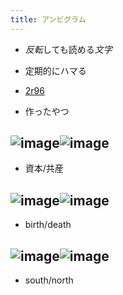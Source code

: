```yaml
---
title: アンビグラム
---
```


* *反転*しても読める*文字*

* 定期的にハマる

* [2r96](2r96.md)

* 作ったやつ

## ![image](https://gyazo.com/c82e496e64ec0729c5c4797207f9f697/thumb/1000)![image](https://gyazo.com/00cffb939a1ead32c95742ef11a0455e/thumb/1000)

* 資本/共産

## ![image](https://gyazo.com/d8e6b6a5c2b82b6749afafdb61816e90/thumb/1000)![image](https://gyazo.com/cf066a1c8b31ca292df113879f4e3a62/thumb/1000)

* birth/death

## ![image](https://gyazo.com/54ee4385a76dca0365148159dc8c677b/thumb/1000)![image](https://gyazo.com/0260a3d2233d4b1ee662e974ce3210b3/thumb/1000)

* south/north
